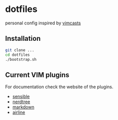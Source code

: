 # dotfiles

personal config inspired by [vimcasts](http://vimcasts.org/episodes/synchronizing-plugins-with-git-submodules-and-pathogen/)

## Installation
```sh
git clone ...
cd dotfiles 
./bootstrap.sh
```

## Current VIM plugins
For documentation check the website of the plugins.

- [sensible](https://github.com/tpope/vim-sensible)
- [nerdtree](https://github.com/scrooloose/nerdtre)
- [markdown](https://github.com/plasticboy/vim-markdown)
- [airline](https://github.com/vim-airline/vim-airline)
